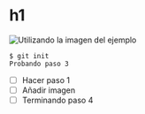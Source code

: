 # h1
![Utilizando la imagen del ejemplo](https://octodex.github.com/images/yaktocat.png)
```
$ git init
Probando paso 3
```

 - [ ] Hacer paso 1
 - [ ] Añadir imagen
 - [ ] Terminando paso 4
